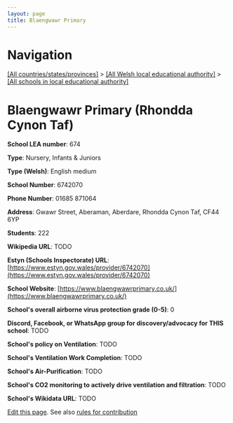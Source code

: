 ```yaml
---
layout: page
title: Blaengwawr Primary
---
```

# Navigation

[[All countries/states/provinces]](../../..) > [[All Welsh local educational authority]](../..) > [[All schools in local educational authority]](..)

# Blaengwawr Primary (Rhondda Cynon Taf)

**School LEA number**: 674

**Type**: Nursery, Infants & Juniors

**Type (Welsh)**: English medium

**School Number**: 6742070

**Phone Number**: 01685 871064

**Address**: Gwawr Street, Aberaman, Aberdare, Rhondda Cynon Taf, CF44 6YP

**Students**: 222

**Wikipedia URL**: TODO

**Estyn (Schools Inspectorate) URL**: [https://www.estyn.gov.wales/provider/6742070](https://www.estyn.gov.wales/provider/6742070)

**School Website**: [https://www.blaengwawrprimary.co.uk/](https://www.blaengwawrprimary.co.uk/)

**School's overall airborne virus protection grade (0-5)**: 0

**Discord, Facebook, or WhatsApp group for discovery/advocacy for THIS school**: TODO

**School's policy on Ventilation**: TODO

**School's Ventilation Work Completion**: TODO

**School's Air-Purification**: TODO

**School's CO2 monitoring to actively drive ventilation and filtration**: TODO

**School's Wikidata URL**: TODO




[Edit this page](https://github.com/VentilationProject/Wales/edit/prif/./Rhondda_Cynon_Taf/Blaengwawr_Primary.md). See also [rules for contribution](../../../contribution-rules/)